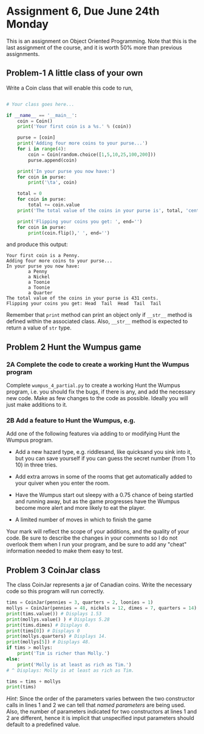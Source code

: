 # Assignment 6, Due June 24th Monday
This is an assignment on Object Oriented Programming. Note that this is the last assignment of the course, and it is worth 50% more than previous  assignments.

## Problem-1 A little class of your own
Write a Coin class that will enable this code to run,
```python

# Your class goes here...

if __name__ == '__main__':
    coin = Coin()
    print('Your first coin is a %s.' % (coin))

    purse = [coin]
    print('Adding four more coins to your purse...')
    for i in range(4):
        coin = Coin(random.choice([1,5,10,25,100,200]))
        purse.append(coin)

    print('In your purse you now have:')
    for coin in purse:
        print('\ta', coin)

    total = 0
    for coin in purse:
        total += coin.value
    print('The total value of the coins in your purse is', total, 'cents.')

    print('Flipping your coins you get: ', end='')
    for coin in purse:
        print(coin.flip(),' ', end='')
```
and produce this output:
```
Your first coin is a Penny.
Adding four more coins to your purse...
In your purse you now have:
        a Penny
        a Nickel
        a Toonie
        a Toonie
        a Quarter
The total value of the coins in your purse is 431 cents.
Flipping your coins you get: Head  Tail  Head  Tail  Tail
```
Remember  that `print` method can print an object only if `__str__` method is defined within the associated class. Also, `__str__` method is expected to return a value of `str` type.

## Problem 2 Hunt the Wumpus game

### 2A Complete the code to create a working Hunt the Wumpus program

Complete `wumpus_4_partial.py` to create a working Hunt the Wumpus program, i.e. you should fix the bugs, if there is any, and add the necessary new code. Make as few changes to the code as possible. Ideally you will just make additions to it.

### 2B Add a feature to Hunt the Wumpus, e.g.

Add one of the following features via adding to or modifying Hunt the Wumpus program.

* Add a new hazard type, e.g. riddlesand, like quicksand you sink into it, but you can save yourself if you can guess the secret number (from 1 to 10) in three tries.

* Add extra arrows in some of the rooms that get automatically added to your quiver when you enter the room.

* Have the Wumpus start out sleepy with a 0.75 chance of being startled and running away, but as the game progresses have the Wumpus become more alert and more likely to eat the player.

* A limited number of moves in which to finish the game


Your mark will reflect the scope of your additions, and the quality of your code. Be sure to describe the changes in your comments so I do not overlook them when I run your program, and be sure to add any "cheat" information needed to make them easy to test.

## Problem 3 CoinJar class

The class CoinJar represents a jar of Canadian coins. Write the necessary code so this program will run correctly. 

```python
tims = CoinJar(pennies = 3, quarters = 2, loonies = 1)
mollys = CoinJar(pennies = 48, nickels = 12, dimes = 7, quarters = 14)
print(tims.value()) # Displays 1.53
print(mollys.value() ) # Displays 5.28
print(tims.dimes) # Displays 0.
print(tims[0]) # Displays 0 
print(mollys.quarters) # Displays 14.
print(mollys[5]) # Displays 48.
if tims > mollys:
    print('Tim is richer than Molly.')
else:
    print('Molly is at least as rich as Tim.')
# ^ Displays: Molly is at least as rich as Tim.

tims = tims + mollys
print(tims)
```
*Hint*: Since the order of the parameters varies between the two constructor calls in lines 1 and 2 we can tell that *named parameters* are being used. Also, the number of parameters indicated for two constructors at lines 1 and 2 are different, hence it is implicit that unspecified input parameters should default to a predefined value.





